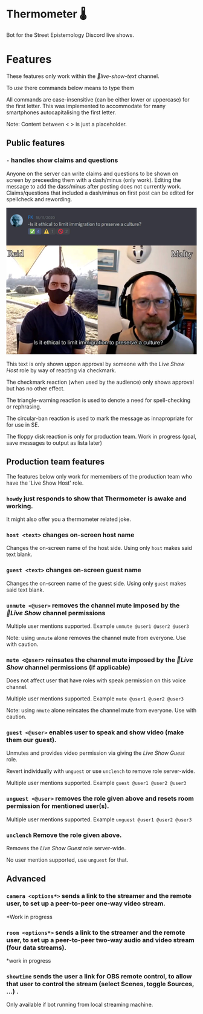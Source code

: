 # Thermometer 🌡️
Bot for the Street Epistemology Discord live shows.

# Features

These features only work within the _🔴live-show-text_ channel.

To _use_ there commands below means to type them 

All commands are case-insensitive (can be either lower or uppercase) for the first letter. This was implemented to accommodate for many smartphones autocapitalising the first letter.

Note: Content between < > is just a placeholder.

## Public features

### `-` handles show claims and questions

Anyone on the server can write claims and questions to be shown on screen by preceeding them with a dash/minus (only work). Editing the message to add the dass/minus after posting does not currently work. Claims/questions that included a dash/minus on first post can be edited for spellcheck and rewording.

![Screenshot of claim/quetions handling and screen result](https://raw.githubusercontent.com/Street-Epistemology/thermometer/readme-images/claimbot.jpg?raw=true)


This text is only shown uppon approval by someone with the _Live Show Host_ role by way of reacting via checkmark.

The checkmark reaction (when used by the audience) only shows approval but has no other effect.

The triangle-warning reaction is used to denote a need for spell-checking or rephrasing.

The circular-ban reaction is used to mark the message as innapropriate for for use in SE.

The floppy disk reaction is only for production team. Work in progress (goal, save messages to output as lista later)

## Production team features

The features below only work for memembers of the production team who have the 'Live Show Host' role.

### `howdy` just responds to show that Thermometer is awake and working.
It might also offer you a thermometer related joke.

### `host <text>` changes on-screen host name 

Changes the on-screen name of the host side. Using only `host` makes said text blank.

### `guest <text>` changes on-screen guest name 

Changes the on-screen name of the guest side. Using only `guest` makes said text blank.

### `unmute <@user>` removes the channel mute imposed by the _🔴Live Show_ channel permissions
Multiple user mentions supported. Example `unmute @user1 @user2 @user3`

Note: using `unmute` alone removes the channel mute from everyone. Use with caution.  

### `mute <@user>` reinsates the channel mute imposed by the _🔴Live Show_ channel permissions (if applicable)
Does not affect user that have roles with speak permission on this voice channel.

Multiple user mentions supported. Example `mute @user1 @user2 @user3`

Note: using `nmute` alone reinsates the channel mute from everyone. Use with caution.  


### `guest <@user>` enables user to speak and show video (make them our guest).

Unmutes and provides video permission via giving the _Live Show Guest_ role.

Revert individually with `unguest` or use `unclench` to remove role server-wide.

Multiple user mentions supported. Example `guest @user1 @user2 @user3`

### `unguest <@user>` removes the role given above and resets room permission for mentioned user(s).
Multiple user mentions supported. Example `unguest @user1 @user2 @user3`

### `unclench` Remove the role given above.
Removes the _Live Show Guest_ role server-wide.

No user mention supported, use `unguest` for that.

## Advanced

### `camera <options*>` sends a link to the streamer and the remote user, to set up a peer-to-peer one-way video stream.
*Work in progress
### `room <options*>` sends a link to the streamer and the remote user, to set up a peer-to-peer two-way audio and video stream (four data streams).
*work in progress
### `showtime` sends the user a link for OBS remote control, to allow that user to control the stream (select Scenes, toggle Sources, ...) .
Only available if bot running from local streaming machine.